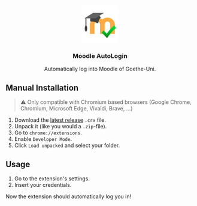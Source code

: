 <br />
<p align="center">
  <img src="logo/logo-128.png" alt="Logo" width="100" height="100">

  <h3 align="center">Moodle AutoLogin</h3>
  <p align="center">Automatically log into Moodle of Goethe-Uni.</p>
</p>

## Manual Installation

> :warning: Only compatible with Chromium based browsers (Google Chrome, Chromium, Microsoft Edge, Vivaldi, Brave, ...)

1. Download the [latest release](https://github.com/Kuuhhl/moodleAutoLogin/releases/) `.crx` file.
2. Unpack it (like you would a `.zip`-file).
3. Go to `chrome://extensions`.
4. Enable `Developer Mode`.
5. Click `Load unpacked` and select your folder.

## Usage

1. Go to the extension's settings.
2. Insert your credentials.

Now the extension should automatically log you in!
